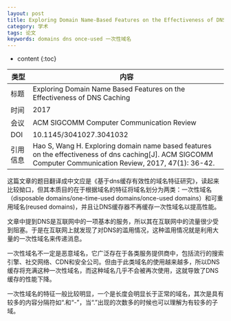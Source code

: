 ```yaml
---
layout: post
title: Exploring Domain Name-Based Features on the Effectiveness of DNS Caching 
category: 学术
tags: 论文
keywords: domains dns once-used 一次性域名
---
```


* content
{:toc}


类型|内容
--|--
标题|Exploring Domain Name Based Features on the Effectiveness of DNS Caching
时间|2017
会议|ACM SIGCOMM Computer Communication Review
DOI|10.1145/3041027.3041032
引用信息|Hao S, Wang H. Exploring domain name based features on the effectiveness of dns caching[J]. ACM SIGCOMM Computer Communication Review, 2017, 47(1): 36-42.

这篇文章的题目翻译成中文应是《基于dns缓存有效性的域名特征研究》，读起来比较拗口，但其本质目的在于根据域名的特征将域名划分为两类：一次性域名（disposable domains/one-time-used domains/once-used domains）和可重用域名(reused domains)，并且让DNS缓存器不再缓存一次性域名以提高性能。

文章中提到DNS是互联网中的一项基本的服务，所以其在互联网中的流量很少受到阻塞。于是在互联网上就发现了对DNS的滥用情况，这种滥用情况就是利用大量的一次性域名来传递消息。

一次性域名不一定是恶意域名，它广泛存在于各类服务提供商中，包括流行的搜索引擎、社交网络、CDN和安全公司。但由于此类域名的使用越来越多，所以DNS缓存将充满这种一次性域名，而这种域名几乎不会被再次使用，这就导致了DNS缓存的性能下降。

一次性域名的特征一般比较明显，一个是长度会明显长于正常的域名，其次是具有较多的内容分隔符如“.和“-”，当“.”出现的次数多的时候也可以理解为有较多的子域。

